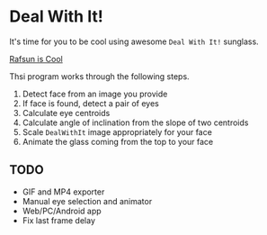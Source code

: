 # Deal With It!

It's time for you to be cool using awesome `Deal With It!` sunglass.

[Rafsun is Cool](rafsun.gif)

Thsi program works through the following steps.

1. Detect face from an image you provide
2. If face is found, detect a pair of eyes
3. Calculate eye centroids
4. Calculate angle of inclination from the slope of two centroids
5. Scale `DealWithIt` image appropriately for your face
6. Animate the glass coming from the top to your face

## TODO

* GIF and MP4 exporter
* Manual eye selection and animator
* Web/PC/Android app
* Fix last frame delay
